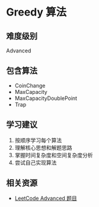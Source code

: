 # Greedy 算法

## 难度级别
Advanced

## 包含算法
- CoinChange
- MaxCapacity
- MaxCapacityDoublePoint
- Trap

## 学习建议
1. 按顺序学习每个算法
2. 理解核心思想和解题思路
3. 掌握时间复杂度和空间复杂度分析
4. 尝试自己实现算法

## 相关资源
- [LeetCode Advanced 题目](https://leetcode.com/problemset/all/?difficulty=ADVANCED)

